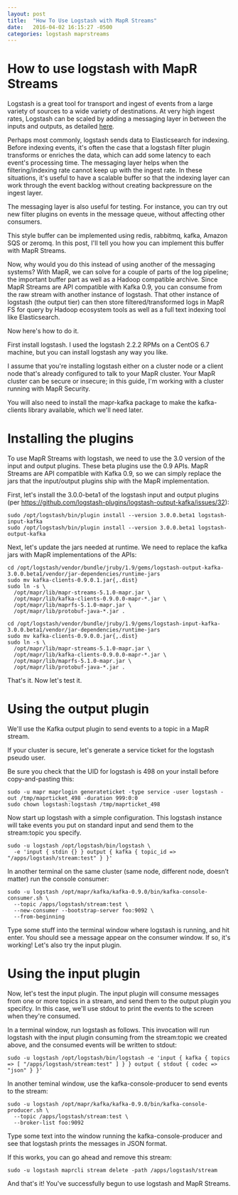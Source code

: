 ```yaml
---
layout: post
title:  "How To Use Logstash with MapR Streams"
date:   2016-04-02 16:15:27 -0500
categories: logstash maprstreams
---
```


# How to use logstash with MapR Streams

Logstash is a great tool for transport and ingest of events from a large variety of sources to a wide variety of destinations. At very high ingest rates, Logstash can be scaled by adding a messaging layer in between the inputs and outputs, as detailed [here](https://www.elastic.co/guide/en/logstash/current/deploying-and-scaling.html). 

Perhaps most commonly, logstash sends data to Elasticsearch for indexing. Before indexing events, it's often the case that a logstash filter plugin transforms or enriches the data, which can add some latency to each event's processing time. The messaging layer helps when the filtering/indexing rate cannot keep up with the ingest rate. In these situations, it's useful to have a scalable buffer so that the indexing layer can work through the event backlog without creating backpressure on the ingest layer.

The messaging layer is also useful for testing. For instance, you can try out new filter plugins on events in the message queue, without affecting other consumers.

This style buffer can be implemented using redis, rabbitmq, kafka, Amazon SQS or zeromq. In this post, I'll tell you how you can implement this buffer with MapR Streams.

Now, why would you do this instead of using another of the messaging systems? With MapR, we can solve for a couple of parts of the log pipeline; the important buffer part as well as a Hadoop compatible archive. Since MapR Streams are API compatible with Kafka 0.9, you can consume from the raw stream with another instance of logstash. That other instance of logstash (the output tier) can then store filtered/transformed logs in MapR FS for query by Hadoop ecosystem tools as well as a full text indexing tool like Elasticsearch.

Now here's how to do it.

First install logstash. I used the logstash 2.2.2 RPMs on a CentOS 6.7 machine, but you can install logstash any way you like.

I assume that you're installing logstash either on a cluster node or a client node that's already configured to talk to your MapR cluster. Your MapR cluster can be secure or insecure; in this guide, I'm working with a cluster running with MapR Security.

You will also need to install the mapr-kafka package to make the kafka-clients library available, which we'll need later.

# Installing the plugins

To use MapR Streams with logstash, we need to use the 3.0 version of the input and output plugins. These beta plugins use the 0.9 APIs. MapR Streams are API compatible with Kafka 0.9, so we can simply replace the jars that the input/output plugins ship with the MapR implementation. 

First, let's install the 3.0.0-beta1 of the logstash input and output plugins (per https://github.com/logstash-plugins/logstash-output-kafka/issues/32):

```
sudo /opt/logstash/bin/plugin install --version 3.0.0.beta1 logstash-input-kafka
sudo /opt/logstash/bin/plugin install --version 3.0.0.beta1 logstash-output-kafka
```

Next, let's update the jars needed at runtime. We need to replace the kafka jars with MapR implementations of the APIs:

```
cd /opt/logstash/vendor/bundle/jruby/1.9/gems/logstash-output-kafka-3.0.0.beta1/vendor/jar-dependencies/runtime-jars
sudo mv kafka-clients-0.9.0.1.jar{,.dist}
sudo ln -s \
  /opt/mapr/lib/mapr-streams-5.1.0-mapr.jar \
  /opt/mapr/lib/kafka-clients-0.9.0.0-mapr-*.jar \
  /opt/mapr/lib/maprfs-5.1.0-mapr.jar \
  /opt/mapr/lib/protobuf-java-*.jar .
  
cd /opt/logstash/vendor/bundle/jruby/1.9/gems/logstash-input-kafka-3.0.0.beta1/vendor/jar-dependencies/runtime-jars
sudo mv kafka-clients-0.9.0.0.jar{,.dist}
sudo ln -s \
  /opt/mapr/lib/mapr-streams-5.1.0-mapr.jar \
  /opt/mapr/lib/kafka-clients-0.9.0.0-mapr-*.jar \
  /opt/mapr/lib/maprfs-5.1.0-mapr.jar \
  /opt/mapr/lib/protobuf-java-*.jar .
```

That's it. Now let's test it.

# Using the output plugin

We'll use the Kafka output plugin to send events to a topic in a MapR stream.

If your cluster is secure, let's generate a service ticket for the logstash pseudo user.

Be sure you check that the UID for logstash is 498 on your install before copy-and-pasting this:

```
sudo -u mapr maprlogin generateticket -type service -user logstash -out /tmp/maprticket_498 -duration 999:0:0
sudo chown logstash:logstash /tmp/maprticket_498
```


Now start up logstash with a simple configuration. This logstash instance will take events you put on standard input and send them to the stream:topic you specify.

```
sudo -u logstash /opt/logstash/bin/logstash \
  -e 'input { stdin {} } output { kafka { topic_id => "/apps/logstash/stream:test" } }'
```

In another terminal on the same cluster (same node, different node, doesn’t matter) run the console consumer:

```
sudo -u logstash /opt/mapr/kafka/kafka-0.9.0/bin/kafka-console-consumer.sh \
  --topic /apps/logstash/stream:test \
  --new-consumer --bootstrap-server foo:9092 \
  --from-beginning
```

Type some stuff into the terminal window where logstash is running, and hit enter. You should see a message appear on the consumer window. If so, it's working! Let's also try the input plugin.

# Using the input plugin

Now, let's test the input plugin. The input plugin will consume messages from one or more topics in a stream, and send them to the output plugin you specifcy. In this case, we'll use stdout to print the events to the screen when they're consumed.

In a terminal window, run logstash as follows. This invocation will run logstash with the input plugin consuming from the stream:topic we created above, and the consumed events will be written to stdout:

```
sudo -u logstash /opt/logstash/bin/logstash -e 'input { kafka { topics => [ "/apps/logstash/stream:test" ] } } output { stdout { codec => "json" } }'
```

In another teminal window, use the kafka-console-producer to send events to the stream:

```
sudo -u logstash /opt/mapr/kafka/kafka-0.9.0/bin/kafka-console-producer.sh \
  --topic /apps/logstash/stream:test \
  --broker-list foo:9092
```

Type some text into the window running the kafka-console-producer and see that logstash prints the messages in JSON format.

If this works, you can go ahead and remove this stream:

```
sudo -u logstash maprcli stream delete -path /apps/logstash/stream
```

And that's it! You've successfully begun to use logstash and MapR Streams.
